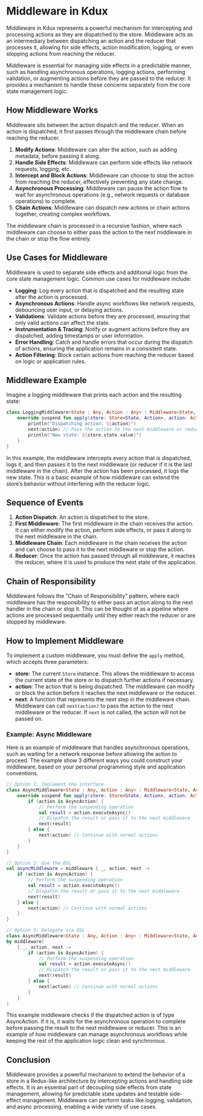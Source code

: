 # Middleware in Kdux

Middleware in Kdux represents a powerful mechanism for intercepting and processing actions as they are dispatched to the
store. Middleware acts as an intermediary between dispatching an action and the reducer that processes it, allowing for
side effects, action modification, logging, or even stopping actions from reaching the reducer.

Middleware is essential for managing side effects in a predictable manner, such as handling asynchronous operations,
logging actions, performing validation, or augmenting actions before they are passed to the reducer. It provides a
mechanism to handle these concerns separately from the core state management logic.

## How Middleware Works

Middleware sits between the action dispatch and the reducer. When an action is dispatched, it first passes through the
middleware chain before reaching the reducer.

1. **Modify Actions**: Middleware can alter the action, such as adding metadata, before passing it along.
2. **Handle Side Effects**: Middleware can perform side effects like network requests, logging, etc.
3. **Intercept and Block Actions**: Middleware can choose to stop the action from reaching the reducer, effectively
   preventing any state change.
4. **Asynchronous Processing**: Middleware can pause the action flow to wait for asynchronous operations (e.g., network
   requests or database operations) to complete.
5. **Chain Actions**: Middleware can dispatch new actions or chain actions together, creating complex workflows.

The middleware chain is processed in a recursive fashion, where each middleware can choose to either pass the action to
the next middleware in the chain or stop the flow entirely.

## Use Cases for Middleware

Middleware is used to separate side effects and additional logic from the core state management logic. Common use cases
for middleware include:

- **Logging**: Log every action that is dispatched and the resulting state after the action is processed.
- **Asynchronous Actions**: Handle async workflows like network requests, debouncing user input, or delaying actions.
- **Validations**: Validate actions before they are processed, ensuring that only valid actions can affect the state.
- **Instrumentation & Tracing**: Notify or augment actions before they are dispatched, adding timestamps or user
  information.
- **Error Handling**: Catch and handle errors that occur during the dispatch of actions, ensuring the application
  remains in a consistent state.
- **Action Filtering**: Block certain actions from reaching the reducer based on logic or application rules.

## Middleware Example

Imagine a logging middleware that prints each action and the resulting state:

```kotlin
class LoggingMiddleware<State : Any, Action : Any> : Middleware<State, Action> {
    override suspend fun apply(store: Store<State, Action>, action: Action, next: suspend (Action) -> Unit) {
        println("Dispatching action: ${action}")
        next(action) // Pass the action to the next middleware or reducer
        println("New state: ${store.state.value}")
    }
}
```

In this example, the middleware intercepts every action that is dispatched, logs it, and then passes it to the next
middleware (or reducer if it is the last middleware in the chain). After the action has been processed, it logs the new
state. This is a basic example of how middleware can extend the store’s behavior without interfering with the reducer
logic.

## Sequence of Events

1. **Action Dispatch**: An action is dispatched to the store.
2. **First Middleware**: The first middleware in the chain receives the action. It can either modify the action, perform
   side effects, or pass it along to the next middleware in the chain.
3. **Middleware Chain**: Each middleware in the chain receives the action and can choose to pass it to the next
   middleware or stop the action.
4. **Reducer**: Once the action has passed through all middleware, it reaches the reducer, where it is used to produce
   the next state of the application.

## Chain of Responsibility

Middleware follows the "Chain of Responsibility" pattern, where each middleware has the responsibility to either pass an
action along to the next handler in the chain or stop it. This can be thought of as a pipeline where actions are
processed sequentially until they either reach the reducer or are stopped by middleware.

## How to Implement Middleware

To implement a custom middleware, you must define the `apply` method, which accepts three parameters:

- **store**: The current `Store` instance. This allows the middleware to access the current state of the store or to
  dispatch further actions if necessary.
- **action**: The action that is being dispatched. The middleware can modify or block the action before it reaches the
  next middleware or the reducer.
- **next**: A function that represents the next step in the middleware chain. Middleware can call `next(action)` to pass
  the action to the next middleware or the reducer. If `next` is not called, the action will not be passed on.

### Example: Async Middleware

Here is an example of middleware that handles asynchronous operations, such as waiting for a network response before
allowing the action to proceed. The example show 3 different ways you could construct your middleware, based on your 
personal programming style and application conventions.

```kotlin
// Option 1: Implement the interface
class AsyncMiddleware<State : Any, Action : Any> : Middleware<State, Action> {
    override suspend fun apply(store: Store<State, Action>, action: Action, next: suspend (Action) -> Unit) {
        if (action is AsyncAction) {
            // Perform the suspending operation
            val result = action.executeAsync()
            // Dispatch the result or pass it to the next middleware
            next(result)
        } else {
            next(action) // Continue with normal actions
        }
    }
}

// Option 2: Use the DSL
val asyncMiddleware = middleware { _, action, next ->
    if (action is AsyncAction) {
        // Perform the suspending operation
        val result = action.executeAsync()
        // Dispatch the result or pass it to the next middleware
        next(result)
    } else {
        next(action) // Continue with normal actions
    }
}

// Option 3: Delegate via DSL
class AsyncMiddleware<State : Any, Action : Any> : Middleware<State, Action>
by middleware(
    { _, action, next ->
        if (action is AsyncAction) {
            // Perform the suspending operation
            val result = action.executeAsync()
            // Dispatch the result or pass it to the next middleware
            next(result)
        } else {
            next(action) // Continue with normal actions
        }
    } 
) 
```

This example middleware checks if the dispatched action is of type AsyncAction. If it is, it waits for the asynchronous
operation to complete before passing the result to the next middleware or reducer. This is an example of how middleware
can manage asynchronous workflows while keeping the rest of the application logic clean and synchronous.

## Conclusion

Middleware provides a powerful mechanism to extend the behavior of a store in a Redux-like architecture by intercepting
actions and handling side effects. It is an essential part of decoupling side effects from state management, allowing
for predictable state updates and testable side-effect management. Middleware can perform tasks like logging,
validation, and async processing, enabling a wide variety of use cases.